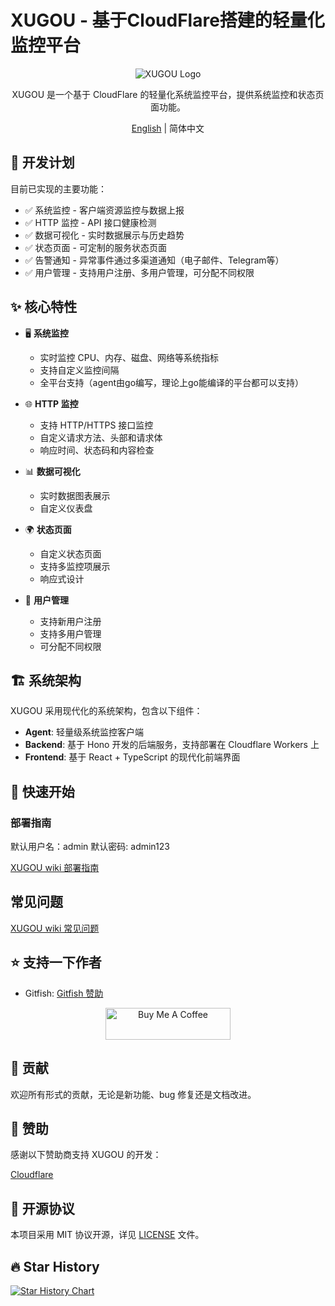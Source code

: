 # XUGOU - 基于CloudFlare搭建的轻量化监控平台

<div align="center">

![XUGOU Logo](frontend/public/logo.svg)

XUGOU 是一个基于 CloudFlare 的轻量化系统监控平台，提供系统监控和状态页面功能。

[English](./README_EN.md) | 简体中文

</div>

## 📅 开发计划

目前已实现的主要功能：

- ✅ 系统监控 - 客户端资源监控与数据上报
- ✅ HTTP 监控 - API 接口健康检测
- ✅ 数据可视化 - 实时数据展示与历史趋势
- ✅ 状态页面 - 可定制的服务状态页面
- ✅ 告警通知 - 异常事件通过多渠道通知（电子邮件、Telegram等）
- ✅ 用户管理 - 支持用户注册、多用户管理，可分配不同权限

## ✨ 核心特性

- 🖥️ **系统监控**
  - 实时监控 CPU、内存、磁盘、网络等系统指标
  - 支持自定义监控间隔
  - 全平台支持（agent由go编写，理论上go能编译的平台都可以支持）

- 🌐 **HTTP 监控**
  - 支持 HTTP/HTTPS 接口监控
  - 自定义请求方法、头部和请求体
  - 响应时间、状态码和内容检查

- 📊 **数据可视化**
  - 实时数据图表展示
  - 自定义仪表盘

- 🌍 **状态页面**
  - 自定义状态页面
  - 支持多监控项展示
  - 响应式设计

- 👥 **用户管理**
  - 支持新用户注册
  - 支持多用户管理
  - 可分配不同权限

## 🏗️ 系统架构

XUGOU 采用现代化的系统架构，包含以下组件：

- **Agent**: 轻量级系统监控客户端
- **Backend**: 基于 Hono 开发的后端服务，支持部署在 Cloudflare Workers 上
- **Frontend**: 基于 React + TypeScript 的现代化前端界面

## 🚀 快速开始

### 部署指南

默认用户名：admin 默认密码: admin123

[XUGOU wiki 部署指南](https://github.com/zaunist/xugou/wiki)

## 常见问题

[XUGOU wiki 常见问题](https://github.com/zaunist/xugou/wiki/%E5%B8%B8%E8%A7%81%E9%97%AE%E9%A2%98)

## ⭐ 支持一下作者

- Gitfish: [Gitfish 赞助](https://www.gitfish.dev/repo/zaunist/xugou)

<div align="center">
  <a href="https://buymeacoffee.com/real_zaunist" target="_blank">
    <img src="https://cdn.buymeacoffee.com/buttons/v2/default-yellow.png" alt="Buy Me A Coffee" width="200" height="51">
  </a>
</div>

## 🤝 贡献

欢迎所有形式的贡献，无论是新功能、bug 修复还是文档改进。

## 🏢 赞助

感谢以下赞助商支持 XUGOU 的开发：

[Cloudflare](https://www.cloudflare.com/)

## 📄 开源协议

本项目采用 MIT 协议开源，详见 [LICENSE](./LICENSE) 文件。

## 🔥 Star History

[![Star History Chart](https://api.star-history.com/svg?repos=zaunist/xugou&type=Date)](https://www.star-history.com/#zaunist/xugou&Date)
